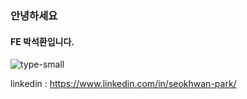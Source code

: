 ### 안녕하세요 
#### FE 박석환입니다.

![type-small](https://user-images.githubusercontent.com/21301787/177929602-4e13c7a2-1852-4f8c-b052-10660c25b837.gif)

linkedin : https://www.linkedin.com/in/seokhwan-park/
